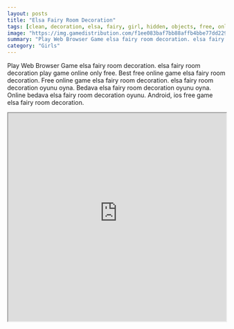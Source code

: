 ```yaml
---
layout: posts
title: "Elsa Fairy Room Decoration"
tags: [clean, decoration, elsa, fairy, girl, hidden, objects, free, online, games, oyna, game, free, games, play, play, games]
image: "https://img.gamedistribution.com/f1ee083baf7bb88affb4bbe77dd229f0.jpg"
summary: "Play Web Browser Game elsa fairy room decoration. elsa fairy room decoration play game online only free. Best free online game elsa fairy room decoration. Free online game elsa fairy room decoration. elsa fairy room decoration oyunu oyna. Bedava elsa fairy room decoration oyunu oyna. Online bedava elsa fairy room decoration oyunu. Android, ios free game elsa fairy room decoration."
category: "Girls"
---
```


Play Web Browser Game elsa fairy room decoration. elsa fairy room decoration play game online only free. Best free online game elsa fairy room decoration. Free online game elsa fairy room decoration. elsa fairy room decoration oyunu oyna. Bedava elsa fairy room decoration oyunu oyna. Online bedava elsa fairy room decoration oyunu. Android, ios free game elsa fairy room decoration.

<iframe width="100%" height="480px;" src="https://flash.gamedistribution.com?game=f1ee083baf7bb88affb4bbe77dd229f0"></iframe>